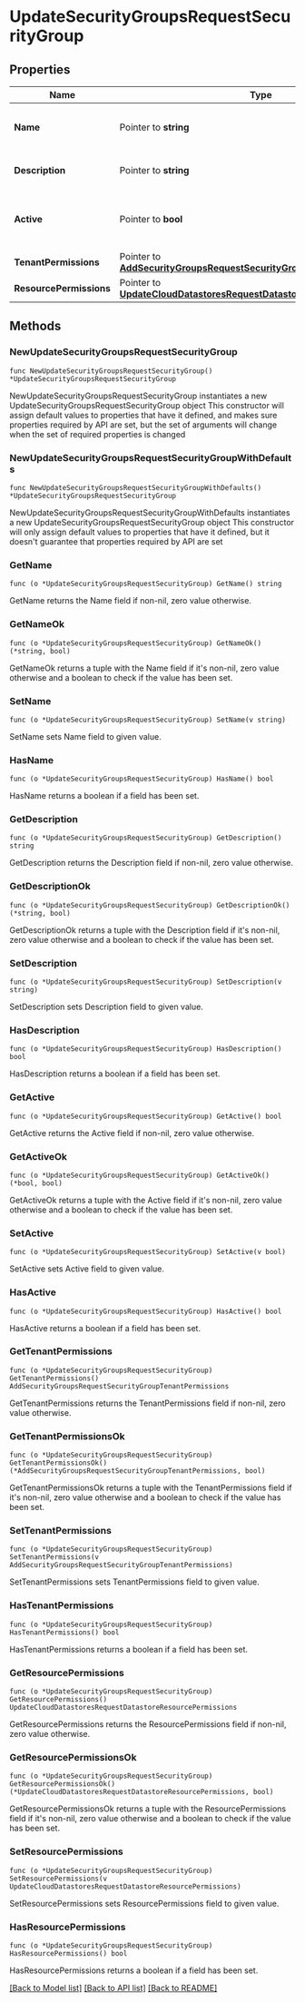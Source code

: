 # UpdateSecurityGroupsRequestSecurityGroup

## Properties

Name | Type | Description | Notes
------------ | ------------- | ------------- | -------------
**Name** | Pointer to **string** | Name for your security group | [optional] 
**Description** | Pointer to **string** | Optional description field | [optional] 
**Active** | Pointer to **bool** | Set to &#x60;false&#x60; to disable a security group. | [optional] 
**TenantPermissions** | Pointer to [**AddSecurityGroupsRequestSecurityGroupTenantPermissions**](AddSecurityGroupsRequestSecurityGroupTenantPermissions.md) |  | [optional] 
**ResourcePermissions** | Pointer to [**UpdateCloudDatastoresRequestDatastoreResourcePermissions**](UpdateCloudDatastoresRequestDatastoreResourcePermissions.md) |  | [optional] 

## Methods

### NewUpdateSecurityGroupsRequestSecurityGroup

`func NewUpdateSecurityGroupsRequestSecurityGroup() *UpdateSecurityGroupsRequestSecurityGroup`

NewUpdateSecurityGroupsRequestSecurityGroup instantiates a new UpdateSecurityGroupsRequestSecurityGroup object
This constructor will assign default values to properties that have it defined,
and makes sure properties required by API are set, but the set of arguments
will change when the set of required properties is changed

### NewUpdateSecurityGroupsRequestSecurityGroupWithDefaults

`func NewUpdateSecurityGroupsRequestSecurityGroupWithDefaults() *UpdateSecurityGroupsRequestSecurityGroup`

NewUpdateSecurityGroupsRequestSecurityGroupWithDefaults instantiates a new UpdateSecurityGroupsRequestSecurityGroup object
This constructor will only assign default values to properties that have it defined,
but it doesn't guarantee that properties required by API are set

### GetName

`func (o *UpdateSecurityGroupsRequestSecurityGroup) GetName() string`

GetName returns the Name field if non-nil, zero value otherwise.

### GetNameOk

`func (o *UpdateSecurityGroupsRequestSecurityGroup) GetNameOk() (*string, bool)`

GetNameOk returns a tuple with the Name field if it's non-nil, zero value otherwise
and a boolean to check if the value has been set.

### SetName

`func (o *UpdateSecurityGroupsRequestSecurityGroup) SetName(v string)`

SetName sets Name field to given value.

### HasName

`func (o *UpdateSecurityGroupsRequestSecurityGroup) HasName() bool`

HasName returns a boolean if a field has been set.

### GetDescription

`func (o *UpdateSecurityGroupsRequestSecurityGroup) GetDescription() string`

GetDescription returns the Description field if non-nil, zero value otherwise.

### GetDescriptionOk

`func (o *UpdateSecurityGroupsRequestSecurityGroup) GetDescriptionOk() (*string, bool)`

GetDescriptionOk returns a tuple with the Description field if it's non-nil, zero value otherwise
and a boolean to check if the value has been set.

### SetDescription

`func (o *UpdateSecurityGroupsRequestSecurityGroup) SetDescription(v string)`

SetDescription sets Description field to given value.

### HasDescription

`func (o *UpdateSecurityGroupsRequestSecurityGroup) HasDescription() bool`

HasDescription returns a boolean if a field has been set.

### GetActive

`func (o *UpdateSecurityGroupsRequestSecurityGroup) GetActive() bool`

GetActive returns the Active field if non-nil, zero value otherwise.

### GetActiveOk

`func (o *UpdateSecurityGroupsRequestSecurityGroup) GetActiveOk() (*bool, bool)`

GetActiveOk returns a tuple with the Active field if it's non-nil, zero value otherwise
and a boolean to check if the value has been set.

### SetActive

`func (o *UpdateSecurityGroupsRequestSecurityGroup) SetActive(v bool)`

SetActive sets Active field to given value.

### HasActive

`func (o *UpdateSecurityGroupsRequestSecurityGroup) HasActive() bool`

HasActive returns a boolean if a field has been set.

### GetTenantPermissions

`func (o *UpdateSecurityGroupsRequestSecurityGroup) GetTenantPermissions() AddSecurityGroupsRequestSecurityGroupTenantPermissions`

GetTenantPermissions returns the TenantPermissions field if non-nil, zero value otherwise.

### GetTenantPermissionsOk

`func (o *UpdateSecurityGroupsRequestSecurityGroup) GetTenantPermissionsOk() (*AddSecurityGroupsRequestSecurityGroupTenantPermissions, bool)`

GetTenantPermissionsOk returns a tuple with the TenantPermissions field if it's non-nil, zero value otherwise
and a boolean to check if the value has been set.

### SetTenantPermissions

`func (o *UpdateSecurityGroupsRequestSecurityGroup) SetTenantPermissions(v AddSecurityGroupsRequestSecurityGroupTenantPermissions)`

SetTenantPermissions sets TenantPermissions field to given value.

### HasTenantPermissions

`func (o *UpdateSecurityGroupsRequestSecurityGroup) HasTenantPermissions() bool`

HasTenantPermissions returns a boolean if a field has been set.

### GetResourcePermissions

`func (o *UpdateSecurityGroupsRequestSecurityGroup) GetResourcePermissions() UpdateCloudDatastoresRequestDatastoreResourcePermissions`

GetResourcePermissions returns the ResourcePermissions field if non-nil, zero value otherwise.

### GetResourcePermissionsOk

`func (o *UpdateSecurityGroupsRequestSecurityGroup) GetResourcePermissionsOk() (*UpdateCloudDatastoresRequestDatastoreResourcePermissions, bool)`

GetResourcePermissionsOk returns a tuple with the ResourcePermissions field if it's non-nil, zero value otherwise
and a boolean to check if the value has been set.

### SetResourcePermissions

`func (o *UpdateSecurityGroupsRequestSecurityGroup) SetResourcePermissions(v UpdateCloudDatastoresRequestDatastoreResourcePermissions)`

SetResourcePermissions sets ResourcePermissions field to given value.

### HasResourcePermissions

`func (o *UpdateSecurityGroupsRequestSecurityGroup) HasResourcePermissions() bool`

HasResourcePermissions returns a boolean if a field has been set.


[[Back to Model list]](../README.md#documentation-for-models) [[Back to API list]](../README.md#documentation-for-api-endpoints) [[Back to README]](../README.md)


